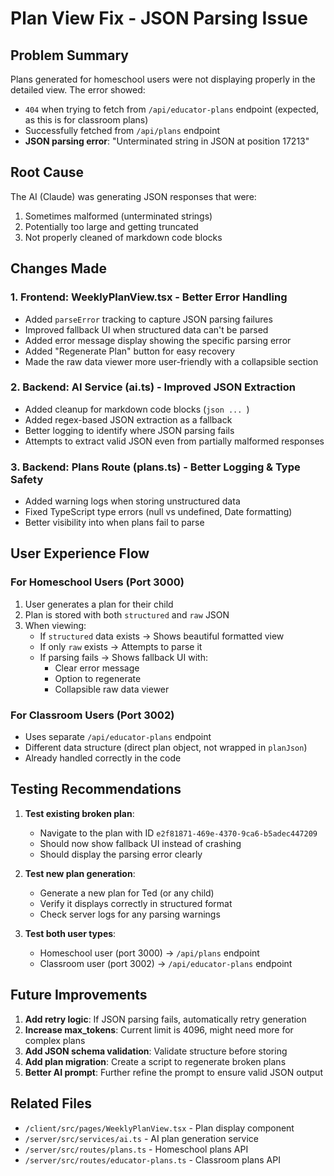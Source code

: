# Plan View Fix - JSON Parsing Issue

## Problem Summary
Plans generated for homeschool users were not displaying properly in the detailed view. The error showed:
- `404` when trying to fetch from `/api/educator-plans` endpoint (expected, as this is for classroom plans)
- Successfully fetched from `/api/plans` endpoint
- **JSON parsing error**: "Unterminated string in JSON at position 17213"

## Root Cause
The AI (Claude) was generating JSON responses that were:
1. Sometimes malformed (unterminated strings)
2. Potentially too large and getting truncated
3. Not properly cleaned of markdown code blocks

## Changes Made

### 1. **Frontend: WeeklyPlanView.tsx** - Better Error Handling
- Added `parseError` tracking to capture JSON parsing failures
- Improved fallback UI when structured data can't be parsed
- Added error message display showing the specific parsing error
- Added "Regenerate Plan" button for easy recovery
- Made the raw data viewer more user-friendly with a collapsible section

### 2. **Backend: AI Service (ai.ts)** - Improved JSON Extraction
- Added cleanup for markdown code blocks (```json ... ```)
- Added regex-based JSON extraction as a fallback
- Better logging to identify where JSON parsing fails
- Attempts to extract valid JSON even from partially malformed responses

### 3. **Backend: Plans Route (plans.ts)** - Better Logging & Type Safety
- Added warning logs when storing unstructured data
- Fixed TypeScript type errors (null vs undefined, Date formatting)
- Better visibility into when plans fail to parse

## User Experience Flow

### For Homeschool Users (Port 3000)
1. User generates a plan for their child
2. Plan is stored with both `structured` and `raw` JSON
3. When viewing:
   - If `structured` data exists → Shows beautiful formatted view
   - If only `raw` exists → Attempts to parse it
   - If parsing fails → Shows fallback UI with:
     - Clear error message
     - Option to regenerate
     - Collapsible raw data viewer

### For Classroom Users (Port 3002)
- Uses separate `/api/educator-plans` endpoint
- Different data structure (direct plan object, not wrapped in `planJson`)
- Already handled correctly in the code

## Testing Recommendations

1. **Test existing broken plan**:
   - Navigate to the plan with ID `e2f81871-469e-4370-9ca6-b5adec447209`
   - Should now show fallback UI instead of crashing
   - Should display the parsing error clearly

2. **Test new plan generation**:
   - Generate a new plan for Ted (or any child)
   - Verify it displays correctly in structured format
   - Check server logs for any parsing warnings

3. **Test both user types**:
   - Homeschool user (port 3000) → `/api/plans` endpoint
   - Classroom user (port 3002) → `/api/educator-plans` endpoint

## Future Improvements

1. **Add retry logic**: If JSON parsing fails, automatically retry generation
2. **Increase max_tokens**: Current limit is 4096, might need more for complex plans
3. **Add JSON schema validation**: Validate structure before storing
4. **Add plan migration**: Create a script to regenerate broken plans
5. **Better AI prompt**: Further refine the prompt to ensure valid JSON output

## Related Files
- `/client/src/pages/WeeklyPlanView.tsx` - Plan display component
- `/server/src/services/ai.ts` - AI plan generation service
- `/server/src/routes/plans.ts` - Homeschool plans API
- `/server/src/routes/educator-plans.ts` - Classroom plans API
